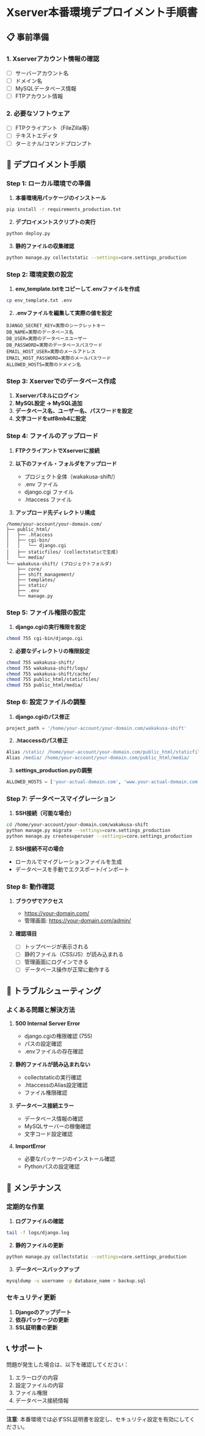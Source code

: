 # Xserver本番環境デプロイメント手順書

## 📋 事前準備

### 1. Xserverアカウント情報の確認
- [ ] サーバーアカウント名
- [ ] ドメイン名
- [ ] MySQLデータベース情報
- [ ] FTPアカウント情報

### 2. 必要なソフトウェア
- [ ] FTPクライアント（FileZilla等）
- [ ] テキストエディタ
- [ ] ターミナル/コマンドプロンプト

## 🚀 デプロイメント手順

### Step 1: ローカル環境での準備

1. **本番環境用パッケージのインストール**
```bash
pip install -r requirements_production.txt
```

2. **デプロイメントスクリプトの実行**
```bash
python deploy.py
```

3. **静的ファイルの収集確認**
```bash
python manage.py collectstatic --settings=core.settings_production
```

### Step 2: 環境変数の設定

1. **env_template.txtをコピーして.envファイルを作成**
```bash
cp env_template.txt .env
```

2. **.envファイルを編集して実際の値を設定**
```
DJANGO_SECRET_KEY=実際のシークレットキー
DB_NAME=実際のデータベース名
DB_USER=実際のデータベースユーザー
DB_PASSWORD=実際のデータベースパスワード
EMAIL_HOST_USER=実際のメールアドレス
EMAIL_HOST_PASSWORD=実際のメールパスワード
ALLOWED_HOSTS=実際のドメイン名
```

### Step 3: Xserverでのデータベース作成

1. **Xserverパネルにログイン**
2. **MySQL設定 → MySQL追加**
3. **データベース名、ユーザー名、パスワードを設定**
4. **文字コードをutf8mb4に設定**

### Step 4: ファイルのアップロード

1. **FTPクライアントでXserverに接続**
2. **以下のファイル・フォルダをアップロード**
   - プロジェクト全体（wakakusa-shift/）
   - .env ファイル
   - django.cgi ファイル
   - .htaccess ファイル

3. **アップロード先ディレクトリ構成**
```
/home/your-account/your-domain.com/
├── public_html/
│   ├── .htaccess
│   ├── cgi-bin/
│   │   └── django.cgi
│   ├── staticfiles/ (collectstaticで生成)
│   └── media/
└── wakakusa-shift/ (プロジェクトフォルダ)
    ├── core/
    ├── shift_management/
    ├── templates/
    ├── static/
    ├── .env
    └── manage.py
```

### Step 5: ファイル権限の設定

1. **django.cgiの実行権限を設定**
```bash
chmod 755 cgi-bin/django.cgi
```

2. **必要なディレクトリの権限設定**
```bash
chmod 755 wakakusa-shift/
chmod 755 wakakusa-shift/logs/
chmod 755 wakakusa-shift/cache/
chmod 755 public_html/staticfiles/
chmod 755 public_html/media/
```

### Step 6: 設定ファイルの調整

1. **django.cgiのパス修正**
```python
project_path = '/home/your-account/your-domain.com/wakakusa-shift'
```

2. **.htaccessのパス修正**
```apache
Alias /static/ /home/your-account/your-domain.com/public_html/staticfiles/
Alias /media/ /home/your-account/your-domain.com/public_html/media/
```

3. **settings_production.pyの調整**
```python
ALLOWED_HOSTS = ['your-actual-domain.com', 'www.your-actual-domain.com']
```

### Step 7: データベースマイグレーション

1. **SSH接続（可能な場合）**
```bash
cd /home/your-account/your-domain.com/wakakusa-shift
python manage.py migrate --settings=core.settings_production
python manage.py createsuperuser --settings=core.settings_production
```

2. **SSH接続不可の場合**
- ローカルでマイグレーションファイルを生成
- データベースを手動でエクスポート/インポート

### Step 8: 動作確認

1. **ブラウザでアクセス**
   - https://your-domain.com/
   - 管理画面: https://your-domain.com/admin/

2. **確認項目**
   - [ ] トップページが表示される
   - [ ] 静的ファイル（CSS/JS）が読み込まれる
   - [ ] 管理画面にログインできる
   - [ ] データベース操作が正常に動作する

## 🔧 トラブルシューティング

### よくある問題と解決方法

1. **500 Internal Server Error**
   - django.cgiの権限確認 (755)
   - パスの設定確認
   - .envファイルの存在確認

2. **静的ファイルが読み込まれない**
   - collectstaticの実行確認
   - .htaccessのAlias設定確認
   - ファイル権限確認

3. **データベース接続エラー**
   - データベース情報の確認
   - MySQLサーバーの稼働確認
   - 文字コード設定確認

4. **ImportError**
   - 必要なパッケージのインストール確認
   - Pythonパスの設定確認

## 📝 メンテナンス

### 定期的な作業

1. **ログファイルの確認**
```bash
tail -f logs/django.log
```

2. **静的ファイルの更新**
```bash
python manage.py collectstatic --settings=core.settings_production
```

3. **データベースバックアップ**
```bash
mysqldump -u username -p database_name > backup.sql
```

### セキュリティ更新

1. **Djangoのアップデート**
2. **依存パッケージの更新**
3. **SSL証明書の更新**

## 📞 サポート

問題が発生した場合は、以下を確認してください：

1. エラーログの内容
2. 設定ファイルの内容
3. ファイル権限
4. データベース接続情報

---

**注意**: 本番環境では必ずSSL証明書を設定し、セキュリティ設定を有効にしてください。 